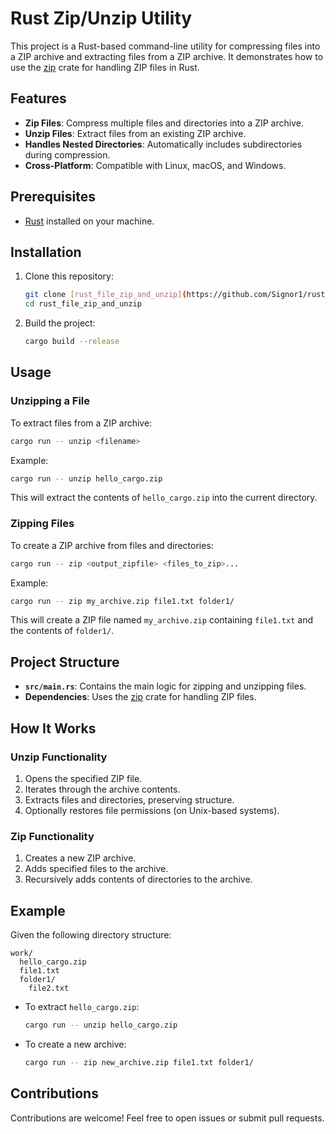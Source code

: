 # Rust Zip/Unzip Utility

This project is a Rust-based command-line utility for compressing files into a ZIP archive and extracting files from a ZIP archive. It demonstrates how to use the [zip](https://crates.io/crates/zip) crate for handling ZIP files in Rust.

## Features
- **Zip Files**: Compress multiple files and directories into a ZIP archive.
- **Unzip Files**: Extract files from an existing ZIP archive.
- **Handles Nested Directories**: Automatically includes subdirectories during compression.
- **Cross-Platform**: Compatible with Linux, macOS, and Windows.

## Prerequisites
- [Rust](https://www.rust-lang.org/) installed on your machine.

## Installation
1. Clone this repository:
   ```bash
   git clone [rust_file_zip_and_unzip](https://github.com/Signor1/rust_file_zip_and_unzip.git)
   cd rust_file_zip_and_unzip
   ```
2. Build the project:
   ```bash
   cargo build --release
   ```

## Usage
### Unzipping a File
To extract files from a ZIP archive:
```bash
cargo run -- unzip <filename>
```
Example:
```bash
cargo run -- unzip hello_cargo.zip
```
This will extract the contents of `hello_cargo.zip` into the current directory.

### Zipping Files
To create a ZIP archive from files and directories:
```bash
cargo run -- zip <output_zipfile> <files_to_zip>...
```
Example:
```bash
cargo run -- zip my_archive.zip file1.txt folder1/
```
This will create a ZIP file named `my_archive.zip` containing `file1.txt` and the contents of `folder1/`.

## Project Structure
- **`src/main.rs`**: Contains the main logic for zipping and unzipping files.
- **Dependencies**: Uses the [zip](https://crates.io/crates/zip) crate for handling ZIP files.

## How It Works
### Unzip Functionality
1. Opens the specified ZIP file.
2. Iterates through the archive contents.
3. Extracts files and directories, preserving structure.
4. Optionally restores file permissions (on Unix-based systems).

### Zip Functionality
1. Creates a new ZIP archive.
2. Adds specified files to the archive.
3. Recursively adds contents of directories to the archive.

## Example
Given the following directory structure:
```
work/
  hello_cargo.zip
  file1.txt
  folder1/
    file2.txt
```
- To extract `hello_cargo.zip`:
  ```bash
  cargo run -- unzip hello_cargo.zip
  ```
- To create a new archive:
  ```bash
  cargo run -- zip new_archive.zip file1.txt folder1/
  ```


## Contributions
Contributions are welcome! Feel free to open issues or submit pull requests.


